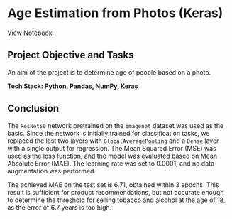 # Age Estimation from Photos (Keras)

[View Notebook](https://nbviewer.org/github/ootho/data_science/blob/main/face_age_recognition_keras/face_age_recognition_keras.ipynb)

## Project Objective and Tasks

An aim of the project is to determine age of people based on a photo.  

**Tech Stack: Python, Pandas, NumPy, Keras**

## Conclusion

The `ResNet50` network pretrained on the `imagenet` dataset was used as the basis. Since the network is initially trained for classification tasks, we replaced the last two layers with `GlobalAveragePooling` and a `Dense` layer with a single output for regression. The Mean Squared Error (MSE) was used as the loss function, and the model was evaluated based on Mean Absolute Error (MAE). The learning rate was set to 0.0001, and no data augmentation was performed.

The achieved MAE on the test set is 6.71, obtained within 3 epochs. This result is sufficient for product recommendations, but not accurate enough to determine the threshold for selling tobacco and alcohol at the age of 18, as the error of 6.7 years is too high.